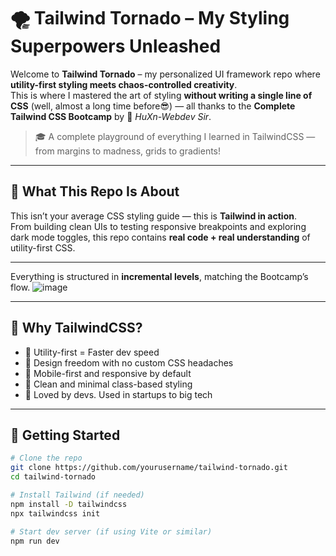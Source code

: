
# 🌪️ Tailwind Tornado – My Styling Superpowers Unleashed 

Welcome to **Tailwind Tornado** – my personalized UI framework repo where **utility-first styling meets chaos-controlled creativity**.  
This is where I mastered the art of styling **without writing a single line of CSS** (well, almost a long time before😎) — all thanks to the **Complete Tailwind CSS Bootcamp** by 🧠 *HuXn-Webdev Sir*.

> 🎓 A complete playground of everything I learned in TailwindCSS — from margins to madness, grids to gradients!

---

## 🎯 What This Repo Is About

This isn’t your average CSS styling guide — this is **Tailwind in action**.  
From building clean UIs to testing responsive breakpoints and exploring dark mode toggles, this repo contains **real code + real understanding** of utility-first CSS.

---

Everything is structured in **incremental levels**, matching the Bootcamp’s flow.
![image](https://github.com/user-attachments/assets/d07ac023-076d-42d1-ae95-322e91977725)

---

## 🧠 Why TailwindCSS?

- 🔧 Utility-first = Faster dev speed
- 🌈 Design freedom with no custom CSS headaches
- 📱 Mobile-first and responsive by default
- 🧼 Clean and minimal class-based styling
- 💨 Loved by devs. Used in startups to big tech

---

## 🚀 Getting Started

```bash
# Clone the repo
git clone https://github.com/yourusername/tailwind-tornado.git
cd tailwind-tornado

# Install Tailwind (if needed)
npm install -D tailwindcss
npx tailwindcss init

# Start dev server (if using Vite or similar)
npm run dev
